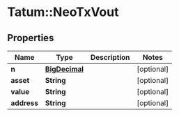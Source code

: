 # Tatum::NeoTxVout

## Properties
Name | Type | Description | Notes
------------ | ------------- | ------------- | -------------
**n** | [**BigDecimal**](BigDecimal.md) |  | [optional] 
**asset** | **String** |  | [optional] 
**value** | **String** |  | [optional] 
**address** | **String** |  | [optional] 

